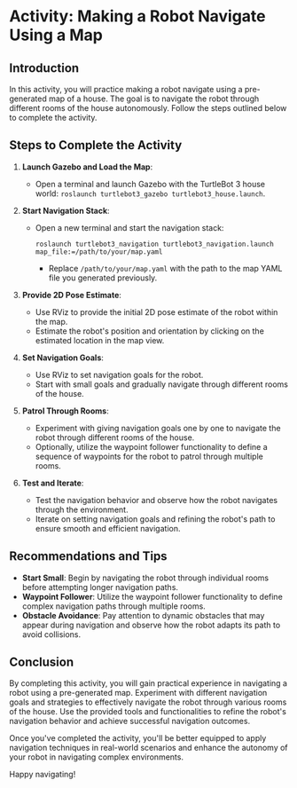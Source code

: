 # Activity: Making a Robot Navigate Using a Map

## Introduction

In this activity, you will practice making a robot navigate using a pre-generated map of a house. The goal is to navigate the robot through different rooms of the house autonomously. Follow the steps outlined below to complete the activity.

## Steps to Complete the Activity

1. **Launch Gazebo and Load the Map**:

   - Open a terminal and launch Gazebo with the TurtleBot 3 house world: `roslaunch turtlebot3_gazebo turtlebot3_house.launch`.
2. **Start Navigation Stack**:

   - Open a new terminal and start the navigation stack:
     ```
     roslaunch turtlebot3_navigation turtlebot3_navigation.launch map_file:=/path/to/your/map.yaml
     ```

     - Replace `/path/to/your/map.yaml` with the path to the map YAML file you generated previously.
3. **Provide 2D Pose Estimate**:

   - Use RViz to provide the initial 2D pose estimate of the robot within the map.
   - Estimate the robot's position and orientation by clicking on the estimated location in the map view.
4. **Set Navigation Goals**:

   - Use RViz to set navigation goals for the robot.
   - Start with small goals and gradually navigate through different rooms of the house.
5. **Patrol Through Rooms**:

   - Experiment with giving navigation goals one by one to navigate the robot through different rooms of the house.
   - Optionally, utilize the waypoint follower functionality to define a sequence of waypoints for the robot to patrol through multiple rooms.
6. **Test and Iterate**:

   - Test the navigation behavior and observe how the robot navigates through the environment.
   - Iterate on setting navigation goals and refining the robot's path to ensure smooth and efficient navigation.

## Recommendations and Tips

- **Start Small**: Begin by navigating the robot through individual rooms before attempting longer navigation paths.
- **Waypoint Follower**: Utilize the waypoint follower functionality to define complex navigation paths through multiple rooms.
- **Obstacle Avoidance**: Pay attention to dynamic obstacles that may appear during navigation and observe how the robot adapts its path to avoid collisions.

## Conclusion

By completing this activity, you will gain practical experience in navigating a robot using a pre-generated map. Experiment with different navigation goals and strategies to effectively navigate the robot through various rooms of the house. Use the provided tools and functionalities to refine the robot's navigation behavior and achieve successful navigation outcomes.

Once you've completed the activity, you'll be better equipped to apply navigation techniques in real-world scenarios and enhance the autonomy of your robot in navigating complex environments.

Happy navigating!
